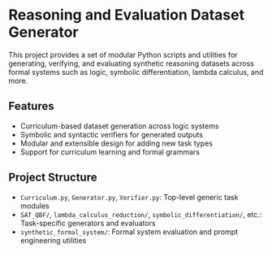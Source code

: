 # Reasoning and Evaluation Dataset Generator

This project provides a set of modular Python scripts and utilities for generating, verifying, and evaluating synthetic reasoning datasets across formal systems such as logic, symbolic differentiation, lambda calculus, and more.

## Features

- Curriculum-based dataset generation across logic systems
- Symbolic and syntactic verifiers for generated outputs
- Modular and extensible design for adding new task types
- Support for curriculum learning and formal grammars

## Project Structure

- `Curriculum.py`, `Generator.py`, `Verifier.py`: Top-level generic task modules
- `SAT_QBF/`, `lambda_calculus_reduction/`, `symbolic_differentiation/`, etc.: Task-specific generators and evaluators
- `synthetic_formal_system/`: Formal system evaluation and prompt engineering utilities
